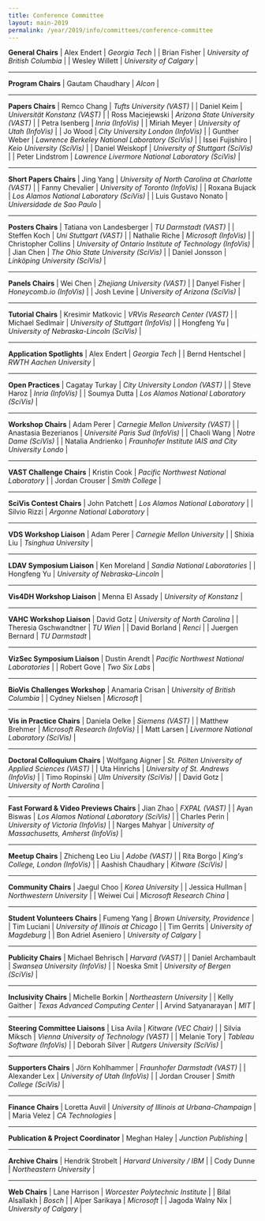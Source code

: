 ```yaml
---
title: Conference Committee
layout: main-2019
permalink: /year/2019/info/committees/conference-committee
---
```


**General Chairs**
| Alex Endert | *Georgia Tech* |
| Brian Fisher | *University of British Columbia* |
| Wesley Willett | *University of Calgary* |
<hr/>

**Program Chairs** 
| Gautam Chaudhary | *Alcon* |
<hr/>

**Papers Chairs** 
| Remco Chang | *Tufts University (VAST)* |
| Daniel Keim | *Universität Konstanz (VAST)* |
| Ross Maciejewski | *Arizona State University (VAST)* |
| Petra Isenberg | *Inria (InfoVis)* |
| Miriah Meyer | *University of Utah (InfoVis)* |
| Jo Wood | *City University London (InfoVis)* |
| Gunther Weber | *Lawrence Berkeley National Laboratory (SciVis)* |
| Issei Fujishiro | *Keio University (SciVis)* |
| Daniel Weiskopf | *University of Stuttgart (SciVis)* |
| Peter Lindstrom | *Lawrence Livermore National Laboratory (SciVis)* |
<hr/>


**Short Papers Chairs** 
| Jing Yang | *University of North Carolina at Charlotte (VAST)* |
| Fanny Chevalier | *University of Toronto (InfoVis)* |
| Roxana Bujack | *Los Alamos National Laboratory (SciVis)* |
| Luis Gustavo Nonato | *Universidade de Sao Paulo* |
<hr/>

**Posters Chairs** 
| Tatiana von Landesberger | *TU Darmstadt (VAST)* |
| Steffen Koch | *Uni Stuttgart (VAST)* |
| Nathalie Riche | *Microsoft (InfoVis)* |
| Christopher Collins | *University of Ontario Institute of Technology (InfoVis)* |
| Jian Chen | *The Ohio State University (SciVis)* |
| Daniel Jonsson | *Linköping University (SciVis)* |

<hr/>

**Panels Chairs** 
| Wei Chen | *Zhejiang University (VAST)* |
| Danyel Fisher | *Honeycomb.io (InfoVis)* |
| Josh Levine | *University of Arizona (SciVis)* |
<hr/>

**Tutorial Chairs** 
| Kresimir Matkovic | *VRVis Research Center (VAST)* |
| Michael Sedlmair | *University of Stuttgart (InfoVis)* |
| Hongfeng Yu | *University of Nebraska-Lincoln (SciVis)* |
<hr/>


**Application Spotlights** 
| Alex Endert | *Georgia Tech* |
| Bernd Hentschel | *RWTH Aachen University* |
<hr/>

**Open Practices** 
| Cagatay Turkay | *City University London (VAST)* |
| Steve Haroz | *Inria (InfoVis)* |
| Soumya Dutta | *Los Alamos National Laboratory (SciVis)* |
<hr/>

**Workshop Chairs** 
| Adam Perer | *Carnegie Mellon University (VAST)* |
| Anastasia Bezerianos | *Université Paris Sud (InfoVis)* |
| Chaoli Wang | *Notre Dame (SciVis)* |
| Natalia Andrienko | *Fraunhofer Institute IAIS and City University Londo* |
<hr/>

**VAST Challenge Chairs** 
| Kristin Cook | *Pacific Northwest National Laboratory* |
| Jordan Crouser | *Smith College* |
<hr/>

**SciVis Contest Chairs** 
| John Patchett | *Los Alamos National Laboratory* |
| Silvio Rizzi | *Argonne National Laboratory* |

<hr/>

**VDS Workshop Liaison**
| Adam Perer | *Carnegie Mellon University* |
| Shixia Liu | *Tsinghua University* |
<hr/>

**LDAV Symposium Liaison**
| Ken Moreland | *Sandia National Laboratories* |
| Hongfeng Yu | *University of Nebraska–Lincoln* |
<hr/>

**Vis4DH Workshop Liaison** 
| Menna El Assady | *University of Konstanz* |
<hr/>

**VAHC Workshop Liaison** 
| David Gotz | *University of North Carolina* |
| Theresia Gschwandtner | *TU Wien* |
| David Borland | *Renci* |
| Juergen Bernard | *TU Darmstadt* |
<hr/>


**VizSec Symposium Liaison** 
| Dustin Arendt | *Pacific Northwest National Laboratories* |
| Robert Gove | *Two Six Labs* |
<hr/>

**BioVis Challenges Workshop**
| Anamaria Crisan | *University of British Columbia* |
| Cydney Nielsen | *Microsoft* |
<hr/>

**Vis in Practice Chairs** 
| Daniela Oelke | *Siemens (VAST)* |
| Matthew Brehmer | *Microsoft Research (InfoVis)* |
| Matt Larsen | *Livermore National Laboratory (SciVis)* |
<hr/>

**Doctoral Colloquium Chairs**
| Wolfgang Aigner | *St. Pölten University of Applied Sciences (VAST)* |
| Uta Hinrichs | *University of St. Andrews (InfoVis)* |
| Timo Ropinski | *Ulm University (SciVis)* |
| David Gotz | *University of North Carolina* |
<hr/>

**Fast Forward & Video Previews Chairs** 
| Jian Zhao | *FXPAL (VAST)* |
| Ayan Biswas | *Los Alamos National Laboratory (SciVis)* |
| Charles Perin | *University of Victoria (InfoVis)* |
| Narges Mahyar | *University of Massachusetts, Amherst (InfoVis)* |

<hr/>

**Meetup Chairs** 
| Zhicheng Leo Liu | *Adobe (VAST)* |
| Rita Borgo | *King's College, London (InfoVis)* |
| Aashish Chaudhary | *Kitware (SciVis)* |
<hr/>


**Community Chairs** 
| Jaegul Choo | *Korea University* |
| Jessica Hullman | *Northwestern University* |
| Weiwei Cui | *Microsoft Research China* |
<hr/>

**Student Volunteers Chairs** 
| Fumeng Yang | *Brown University, Providence* |
| Tim Luciani | *University of Illinois at Chicago* |
| Tim Gerrits | *University of Magdeburg* |
| Bon Adriel Aseniero | *University of Calgary* |
<hr/>

**Publicity Chairs** 
| Michael Behrisch | *Harvard (VAST)* |
| Daniel Archambault | *Swansea University (InfoVis)* |
| Noeska Smit | *University of Bergen (SciVis)* |
<hr/>

**Inclusivity Chairs** 
| Michelle Borkin | *Northeastern University* |
| Kelly Gaither | *Texas Advanced Computing Center* |
| Arvind Satyanarayan | *MIT* |
<hr/>

**Steering Committee Liaisons** 
| Lisa Avila | *Kitware (VEC Chair)* |
| Silvia Miksch | *Vienna University of Technology (VAST)* |
| Melanie Tory | *Tableau Software (InfoVis)* |
| Deborah Silver | *Rutgers University (SciVis)* |
<hr/>

**Supporters Chairs** 
| Jörn Kohlhammer | *Fraunhofer Darmstadt (VAST)* |
| Alexander Lex | *University of Utah (InfoVis)* |
| Jordan Crouser | *Smith College (SciVis)* |
<hr/>

**Finance Chairs** 
| Loretta Auvil | *University of Illinois at Urbana-Champaign* |
| Maria Velez | *CA Technologies* |
<hr/>

**Publication & Project Coordinator**
| Meghan Haley | *Junction Publishing* |
<hr/>

**Archive Chairs** 
| Hendrik Strobelt | *Harvard University / IBM* |
| Cody Dunne | *Northeastern University* |
<hr/>

**Web Chairs** 
| Lane Harrison | *Worcester Polytechnic Institute* |
| Bilal Alsallakh | *Bosch* |
| Alper Sarikaya | *Microsoft* |
| Jagoda Walny Nix | *University of Calgary* |
